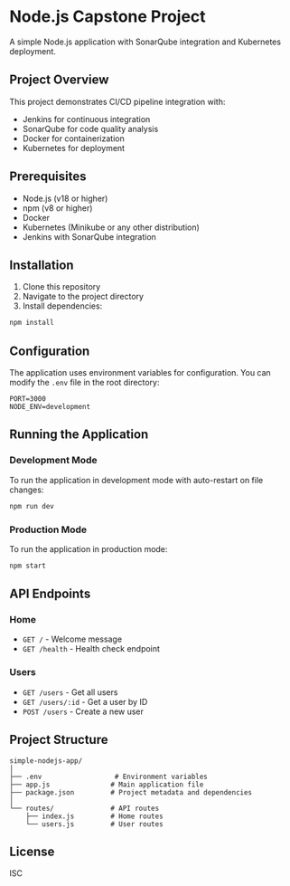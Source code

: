 # Node.js Capstone Project

A simple Node.js application with SonarQube integration and Kubernetes deployment.

## Project Overview

This project demonstrates CI/CD pipeline integration with:
- Jenkins for continuous integration
- SonarQube for code quality analysis
- Docker for containerization
- Kubernetes for deployment

## Prerequisites

- Node.js (v18 or higher)
- npm (v8 or higher)
- Docker
- Kubernetes (Minikube or any other distribution)
- Jenkins with SonarQube integration

## Installation

1. Clone this repository
2. Navigate to the project directory
3. Install dependencies:

```bash
npm install
```

## Configuration

The application uses environment variables for configuration. You can modify the `.env` file in the root directory:

```
PORT=3000
NODE_ENV=development
```

## Running the Application

### Development Mode

To run the application in development mode with auto-restart on file changes:

```bash
npm run dev
```

### Production Mode

To run the application in production mode:

```bash
npm start
```

## API Endpoints

### Home
- `GET /` - Welcome message
- `GET /health` - Health check endpoint

### Users
- `GET /users` - Get all users
- `GET /users/:id` - Get a user by ID
- `POST /users` - Create a new user

## Project Structure

```
simple-nodejs-app/
│
├── .env                  # Environment variables
├── app.js               # Main application file
├── package.json         # Project metadata and dependencies
│
└── routes/              # API routes
    ├── index.js         # Home routes
    └── users.js         # User routes
```

## License

ISC